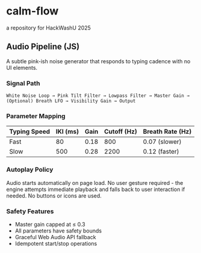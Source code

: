 # calm-flow
a repository for HackWashU 2025

## Audio Pipeline (JS)

A subtle pink-ish noise generator that responds to typing cadence with no UI elements.

### Signal Path
```
White Noise Loop → Pink Tilt Filter → Lowpass Filter → Master Gain → (Optional) Breath LFO → Visibility Gain → Output
```

### Parameter Mapping
| Typing Speed | IKI (ms) | Gain | Cutoff (Hz) | Breath Rate (Hz) |
|--------------|----------|------|-------------|------------------|
| Fast         | 80       | 0.18 | 800         | 0.07 (slower)    |
| Slow         | 500      | 0.28 | 2200        | 0.12 (faster)    |

### Autoplay Policy
Audio starts automatically on page load. No user gesture required - the engine attempts immediate playback and falls back to user interaction if needed. No buttons or icons are used.

### Safety Features
- Master gain capped at ≤ 0.3
- All parameters have safety bounds
- Graceful Web Audio API fallback
- Idempotent start/stop operations